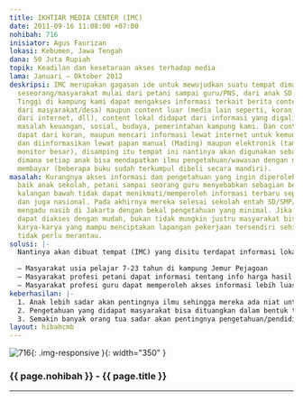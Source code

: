 ```yaml
---
title: IKHTIAR MEDIA CENTER (IMC)
date: 2011-09-16 11:08:00 +07:00
nohibah: 716
inisiator: Agus Faurizan
lokasi: Kebumen, Jawa Tengah
dana: 50 Juta Rupiah
topik: Keadilan dan kesetaraan akses terhadap media
lama: Januari – Oktober 2012
deskripsi: IMC merupakan gagasan ide untuk mewujudkan suatu tempat dimana nantinya
  seseorang/masyarakat mulai dari petani sampai guru/PNS, dari anak SD sampai Perguruan
  Tinggi di kampung kami dapat mengakses informasi terkait berita content lokal (Offline
  dari masyarakat/desa) maupun content luar (media lain seperti, koran, berita online
  dari internet, dll), content lokal didapat dari informasi yang digali baik berupa
  masalah keuangan, sosial, budaya, pemerintahan kampung kami. Dan content luar kami
  dapat dari koran, maupun mencari informasi lewat internet untuk kemudian dicopy
  dan diinformasikan lewat papan manual (Mading) maupun elektronik (tampilkan pada
  monitor besar), disamping itu tempat ini nantinya akan digunakan sebagai Perpustakaan
  dimana setiap anak bisa mendapatkan ilmu pengetahuan/wawasan dengan membaca tanpa
  membayar (beberapa buku sudah terkumpul dibeli secara mandiri).
masalah: Kurangnya akses informasi dan pengetahuan yang ingin diperoleh masyarakat
  baik anak sekolah, petani sampai seorang guru menyebabkan sebagian besar dari masyarakat
  kalangan bawah tidak dapat menikmati/memperoleh informasi terbaru seputar sekitar
  dan juga nasional. Pada akhirnya mereka selesai sekolah entah SD/SMP/SMA modal nekat
  mengadu nasib di Jakarta dengan bekal pengetahuan yang minimal. Jika akses Informasi
  dapat diakses dengan mudah, bukan tidak mungkin justru masyarakat bisa menciptakan
  karya-karya yang mampu menciptakan lapangan pekerjaan tersendiri sehingga nantinya
  tidak perlu merantau.
solusi: |-
  Nantinya akan dibuat tempat (IMC) yang disitu terdapat informasi lokal maupun nasional yang telah disediakan dan diupdate setiap hari. Masyarakat dapat memperoleh informasi, dan membaca buku yang tersedia. Untuk pelajar dapat memanfaatkan fasilitas di IMC untuk belajar komputer maupun sekedar membaca informasi yang dikumpulkan dari internet, baik berupa kesehatan, teknologi, bahasa, seni maupun pertanian. Untuk menunjang pelayanan kami siap melayani segala bentuk pertanyaan dan bantuan yang bersifat situasional. Di akhir bulan diadakan koreksi atas pelayanan di IMC untuk kemudian akan ditindaklanjuti.

  – Masyarakat usia pelajar 7-23 tahun di kampung Jemur Pejagoan
  – Masyarakat profesi petani dapat informasi tentang info harga hasil tani terupdate
  – Masyarakat profesi guru dapat memperoleh akses informasi lebih luas
keberhasilan: |-
  1. Anak lebih sadar akan pentingnya ilmu sehingga mereka ada niat untuk meneruskan pendidikan hingga tingkat perguruan
  2. Pengetahuan yang didapat masyarakat bisa dituangkan dalam bentuk tulisan untuk dipublikasikan ataupun dilaksanakan
  3. Semakin banyak orang tua sadar akan pentingnya pengetahuan/pendidikan
layout: hibahcmb
---
```


![716](/static/img/hibahcmb/716.png){: .img-responsive }{: width="350" }

### {{ page.nohibah }} - {{ page.title }}

---
